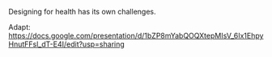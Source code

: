 Designing for health has its own challenges.

Adapt: https://docs.google.com/presentation/d/1bZP8mYabQOQXtepMIsV_6Ix1EhpyHnutFFsl_dT-E4I/edit?usp=sharing